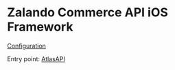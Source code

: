 # Zalando Commerce API iOS Framework

[Configuration](https://github.com/zalando-incubator/atlas-ios/wiki/Configuration)

Entry point: [AtlasAPI](Structs/AtlasAPI.html)
